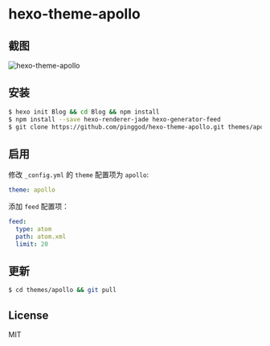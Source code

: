 # hexo-theme-apollo

## 截图

![hexo-theme-apollo](https://cloud.githubusercontent.com/assets/9530963/11295742/8f3d451a-8fa8-11e5-90d2-397af60a992d.png)

## 安装

``` bash
$ hexo init Blog && cd Blog && npm install
$ npm install --save hexo-renderer-jade hexo-generator-feed
$ git clone https://github.com/pinggod/hexo-theme-apollo.git themes/apollo
```

## 启用

修改 `_config.yml` 的 `theme` 配置项为 `apollo`:

```yaml
theme: apollo
```

添加 `feed` 配置项：

```yaml
feed:
  type: atom
  path: atom.xml
  limit: 20
```

## 更新

``` bash
$ cd themes/apollo && git pull
```

## License

MIT
